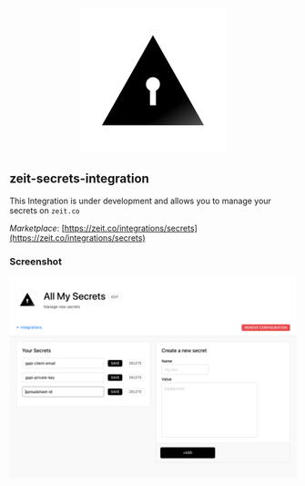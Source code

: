 
<p align="center">
  <img src="./assets/logo.png">
</p>

## zeit-secrets-integration

This Integration is under development and allows you to manage your secrets on `zeit.co`

*Marketplace*: [https://zeit.co/integrations/secrets](https://zeit.co/integrations/secrets)

### Screenshot

<p align="center">
  <img src="./assets/screen1.png">
</p>